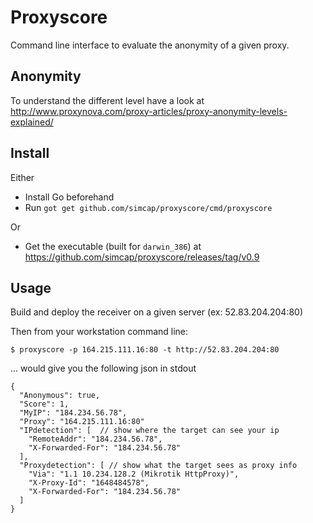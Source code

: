 # Proxyscore

Command line interface to evaluate the anonymity of a given proxy.

## Anonymity

To understand the different level have a look at http://www.proxynova.com/proxy-articles/proxy-anonymity-levels-explained/

## Install

Either

* Install Go beforehand
* Run `got get github.com/simcap/proxyscore/cmd/proxyscore`

Or

* Get the executable (built for `darwin_386`) at https://github.com/simcap/proxyscore/releases/tag/v0.9


## Usage

Build and deploy the receiver on a given server (ex: 52.83.204.204:80)

Then from your workstation command line:

    $ proxyscore -p 164.215.111.16:80 -t http://52.83.204.204:80

... would give you the following json in stdout

    {
      "Anonymous": true,
      "Score": 1,
      "MyIP": "184.234.56.78",
      "Proxy": "164.215.111.16:80"
      "IPdetection": [  // show where the target can see your ip
        "RemoteAddr": "184.234.56.78",
        "X-Forwarded-For": "184.234.56.78"
      ],
      "Proxydetection": [ // show what the target sees as proxy info
        "Via": "1.1 10.234.128.2 (Mikrotik HttpProxy)",
        "X-Proxy-Id": "1648484578",
        "X-Forwarded-For": "184.234.56.78"
      ]
    }
